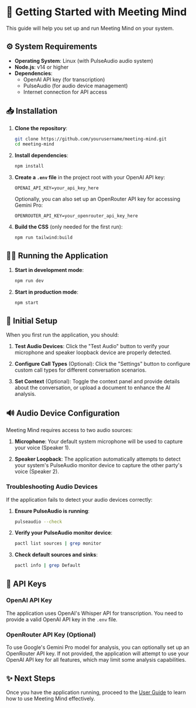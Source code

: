 # 🚀 Getting Started with Meeting Mind

This guide will help you set up and run Meeting Mind on your system.

## ⚙️ System Requirements

- **Operating System**: Linux (with PulseAudio audio system)
- **Node.js**: v14 or higher
- **Dependencies**: 
  - OpenAI API key (for transcription)
  - PulseAudio (for audio device management)
  - Internet connection for API access

## 📥 Installation

1. **Clone the repository**:
   ```bash
   git clone https://github.com/yourusername/meeting-mind.git
   cd meeting-mind
   ```

2. **Install dependencies**:
   ```bash
   npm install
   ```

3. **Create a `.env` file** in the project root with your OpenAI API key:
   ```
   OPENAI_API_KEY=your_api_key_here
   ```

   Optionally, you can also set up an OpenRouter API key for accessing Gemini Pro:
   ```
   OPENROUTER_API_KEY=your_openrouter_api_key_here
   ```

4. **Build the CSS** (only needed for the first run):
   ```bash
   npm run tailwind:build
   ```

## 🏃‍♂️ Running the Application

1. **Start in development mode**:
   ```bash
   npm run dev
   ```

2. **Start in production mode**:
   ```bash
   npm start
   ```

## 🎯 Initial Setup

When you first run the application, you should:

1. **Test Audio Devices**: Click the "Test Audio" button to verify your microphone and speaker loopback device are properly detected.

2. **Configure Call Types** (Optional): Click the "Settings" button to configure custom call types for different conversation scenarios.

3. **Set Context** (Optional): Toggle the context panel and provide details about the conversation, or upload a document to enhance the AI analysis.

## 🔊 Audio Device Configuration

Meeting Mind requires access to two audio sources:

1. **Microphone**: Your default system microphone will be used to capture your voice (Speaker 1).

2. **Speaker Loopback**: The application automatically attempts to detect your system's PulseAudio monitor device to capture the other party's voice (Speaker 2).

### Troubleshooting Audio Devices

If the application fails to detect your audio devices correctly:

1. **Ensure PulseAudio is running**:
   ```bash
   pulseaudio --check
   ```

2. **Verify your PulseAudio monitor device**:
   ```bash
   pactl list sources | grep monitor
   ```

3. **Check default sources and sinks**:
   ```bash
   pactl info | grep Default
   ```

## 🔑 API Keys

### OpenAI API Key

The application uses OpenAI's Whisper API for transcription. You need to provide a valid OpenAI API key in the `.env` file.

### OpenRouter API Key (Optional)

To use Google's Gemini Pro model for analysis, you can optionally set up an OpenRouter API key. If not provided, the application will attempt to use your OpenAI API key for all features, which may limit some analysis capabilities.

## ✨ Next Steps

Once you have the application running, proceed to the [User Guide](user-guide.md) to learn how to use Meeting Mind effectively.
